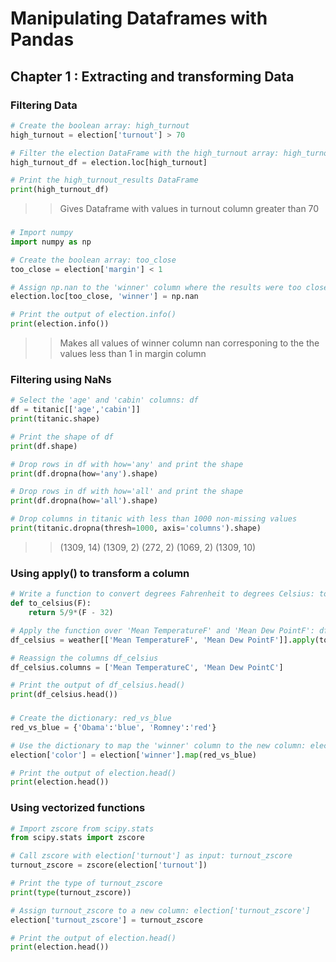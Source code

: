 # Manipulating Dataframes with Pandas

## Chapter 1 : Extracting and transforming Data

### Filtering Data
```python
# Create the boolean array: high_turnout
high_turnout = election['turnout'] > 70

# Filter the election DataFrame with the high_turnout array: high_turnout_df
high_turnout_df = election.loc[high_turnout]

# Print the high_turnout_results DataFrame
print(high_turnout_df)
```
>>Gives Dataframe with values in turnout column greater than 70

###
```python
# Import numpy
import numpy as np

# Create the boolean array: too_close
too_close = election['margin'] < 1

# Assign np.nan to the 'winner' column where the results were too close to call
election.loc[too_close, 'winner'] = np.nan

# Print the output of election.info()
print(election.info())
```
>>Makes all values of winner column nan corresponing to the the values less than 1 in margin column

### Filtering using NaNs
```python
# Select the 'age' and 'cabin' columns: df
df = titanic[['age','cabin']]
print(titanic.shape)

# Print the shape of df
print(df.shape)

# Drop rows in df with how='any' and print the shape
print(df.dropna(how='any').shape)

# Drop rows in df with how='all' and print the shape
print(df.dropna(how='all').shape)

# Drop columns in titanic with less than 1000 non-missing values
print(titanic.dropna(thresh=1000, axis='columns').shape)
```
>>(1309, 14)
(1309, 2)
(272, 2)
(1069, 2)
(1309, 10)

### Using apply() to transform a column
```python
# Write a function to convert degrees Fahrenheit to degrees Celsius: to_celsius
def to_celsius(F):
    return 5/9*(F - 32)

# Apply the function over 'Mean TemperatureF' and 'Mean Dew PointF': df_celsius
df_celsius = weather[['Mean TemperatureF', 'Mean Dew PointF']].apply(to_celsius)

# Reassign the columns df_celsius
df_celsius.columns = ['Mean TemperatureC', 'Mean Dew PointC']

# Print the output of df_celsius.head()
print(df_celsius.head())
```
>>

### 
```python
# Create the dictionary: red_vs_blue
red_vs_blue = {'Obama':'blue', 'Romney':'red'}

# Use the dictionary to map the 'winner' column to the new column: election['color']
election['color'] = election['winner'].map(red_vs_blue)

# Print the output of election.head()
print(election.head())
```
>>

### Using vectorized functions
```python
# Import zscore from scipy.stats
from scipy.stats import zscore

# Call zscore with election['turnout'] as input: turnout_zscore
turnout_zscore = zscore(election['turnout'])

# Print the type of turnout_zscore
print(type(turnout_zscore))

# Assign turnout_zscore to a new column: election['turnout_zscore']
election['turnout_zscore'] = turnout_zscore

# Print the output of election.head()
print(election.head())
```
>>

